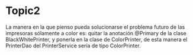 # Topic2

La manera en la que pienso pueda solucionarse el problema futuro de las impresoras sólamente a color es: quitar la anotación @Primary de la clase BlackWhitePrinter, y ponerla en la clase de ColorPrinter, de esta manera el PrinterDao del PrinterService sería de tipo ColorPrinter.